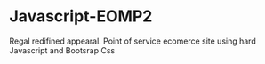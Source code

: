 # Javascript-EOMP2
Regal redifined appearal. Point of service ecomerce site using hard Javascript and Bootsrap Css
